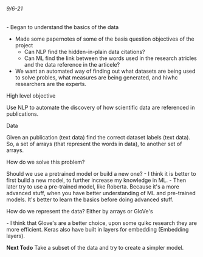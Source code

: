 
<h6> 9/6-21 </h6>
- Began to understand the basics of the data

- Made some papernotes of some of the basis question objectives of the project
	- Can NLP find the hidden-in-plain data citations?
	- Can ML find the link between the words used in the research atricles and the data reference in the articele?
- We want an automated way of finding out what datasets are being used to solve probles, what measures are being generated, and hiwhc researchers are the experts.


<h7>High level objective </h7>
<p> Use NLP to automate the discovery of how scientific data are referenced in publications. </p>

<h7>Data </h7>
<p>Given an publication (text data) find the correct dataset labels (text data). So, a set of arrays (that represent the words in data), to another set of arrays. </p>

<h7>How do we solve this problem?</h7>
<p>Should we use a pretrained model or build a new one? 
	- I think it is better to first build a new model, to further increase my knowledge in ML.
	- Then later try to use a pre-trained model, like Roberta. Because it's a more advanced stuff, when you have better understanding of ML and pre-trained models. It's better to learn the basics before doing advanced stuff.</p>

<p>How do we represent the data? Either by arrays or GloVe's</p>
	- I think that Glove's are a better choice, upon some quikc research they are more efficient. Keras also have built in layers for embedding (Embedding layers).


<strong> Next Todo</strong>
Take a subset of the data and try to create a simpler model.

